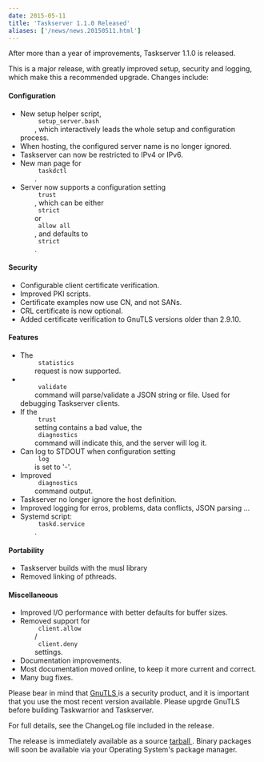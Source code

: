 ```yaml
---
date: 2015-05-11
title: 'Taskserver 1.1.0 Released'
aliases: ['/news/news.20150511.html']
---
```

<div class="col-md-8 main">
 <div class="row">
  <p>
   After more than a year of improvements, Taskserver 1.1.0 is released.
  </p>
  <p>
   This is a major release, with greatly improved setup, security and
            logging, which make this a recommended upgrade.  Changes include:
  </p>
  <h4>
   Configuration
  </h4>
  <ul>
   <li>
    New setup helper script,
    <code>
     setup_server.bash
    </code>
    , which interactively leads the whole setup and configuration process.
   </li>
   <li>
    When hosting, the configured server name is no longer ignored.
   </li>
   <li>
    Taskserver can now be restricted to IPv4 or IPv6.
   </li>
   <li>
    New man page for
    <code>
     taskdctl
    </code>
    .
   </li>
   <li>
    Server now supports a configuration setting
    <code>
     trust
    </code>
    , which can be either
    <code>
     strict
    </code>
    or
    <code>
     allow all
    </code>
    , and defaults to
    <code>
     strict
    </code>
    .
   </li>
  </ul>
  <h4>
   Security
  </h4>
  <ul>
   <li>
    Configurable client certificate verification.
   </li>
   <li>
    Improved PKI scripts.
   </li>
   <li>
    Certificate examples now use CN, and not SANs.
   </li>
   <li>
    CRL certificate is now optional.
   </li>
   <li>
    Added certificate verification to GnuTLS versions older than 2.9.10.
   </li>
  </ul>
  <h4>
   Features
  </h4>
  <ul>
   <li>
    The
    <code>
     statistics
    </code>
    request is now supported.
   </li>
   <li>
    <code>
     validate
    </code>
    command will parse/validate a JSON string or file.  Used for debugging Taskserver clients.
   </li>
   <li>
    If the
    <code>
     trust
    </code>
    setting contains a bad value, the
    <code>
     diagnostics
    </code>
    command will indicate this, and the server will log it.
   </li>
   <li>
    Can log to STDOUT when configuration setting
    <code>
     log
    </code>
    is set to '-'.
   </li>
   <li>
    Improved
    <code>
     diagnostics
    </code>
    command output.
   </li>
   <li>
    Taskserver no longer ignore the host definition.
   </li>
   <li>
    Improved logging for erros, problems, data conflicts, JSON parsing ...
   </li>
   <li>
    Systemd script:
    <code>
     taskd.service
    </code>
    .
   </li>
  </ul>
  <h4>
   Portability
  </h4>
  <ul>
   <li>
    Taskserver builds with the musl library
   </li>
   <li>
    Removed linking of pthreads.
   </li>
  </ul>
  <h4>
   Miscellaneous
  </h4>
  <ul>
   <li>
    Improved I/O performance with better defaults for buffer sizes.
   </li>
   <li>
    Removed support for
    <code>
     client.allow
    </code>
    /
    <code>
     client.deny
    </code>
    settings.
   </li>
   <li>
    Documentation improvements.
   </li>
   <li>
    Most documentation moved online, to keep it more current and correct.
   </li>
   <li>
    Many bug fixes.
   </li>
  </ul>
  <p>
   Please bear in mind that
   <a href="http://gnutls.org/">
    GnuTLS
   </a>
   is a security product, and it is important that you use the most
            recent version available.  Please upgrde GnuTLS before building
            Taskwarrior and Taskserver.
  </p>
  <p>
   For full details, see the ChangeLog file included in the release.
  </p>
  <p>
   The release is immediately available as a source
   <a href="/download?pk_campaign=twitter&amp;pk_kwd=taskd-1.1.0">
    tarball
   </a>
   .
            Binary packages will soon be available via your Operating System's
            package manager.
  </p>
  <br/>
  <br/>
 </div>
</div>

